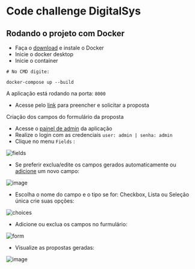 # Code challenge DigitalSys

## Rodando o projeto com Docker

- Faça o [download](https://www.docker.com/products/docker-desktop/) e instale o Docker
- Inicie o docker desktop
- Inicie o container
```
# No CMD digite:

docker-compose up --build
```

A aplicação está rodando na porta: `8000`
- Acesse pelo [link](http://localhost:8000/) para preencher e solicitar a proposta

Criação dos campos do formulário da proposta
- Acesse o [painel de admin](http://localhost:8000/admin/) da aplicação
- Realize o login com as credenciais `user: admin | senha: admin`
- Clique no menu `Fields` :

![fields](https://github.com/MauMaykot/digitalsys-code-challenge/assets/76183106/f68a2641-f3bf-43d5-99e8-3382860b2e1d)
- Se preferir exclua/edite os campos gerados automaticamente ou [adicione](http://localhost:8000/admin/proposal/field/add/) um novo campo:

![image](https://github.com/MauMaykot/digitalsys-code-challenge/assets/76183106/25185f1e-7b9f-42b1-957a-7da09e3039c4)
- Escolha o nome do campo e o tipo se for: Checkbox, Lista ou Seleção única crie suas opções:

![choices](https://github.com/MauMaykot/digitalsys-code-challenge/assets/76183106/d26021b5-2e00-4788-a7d8-f56a4e2305c4)

- Adicione ou exclua os campos no furmulário:

![form](https://github.com/MauMaykot/digitalsys-code-challenge/assets/76183106/6392d812-f66a-43f6-819e-aabab3f5e3cb)

- Visualize as propostas geradas:

![image](https://github.com/MauMaykot/digitalsys-code-challenge/assets/76183106/f0d6da01-1ea5-4b77-b068-3e638b0b9709)

